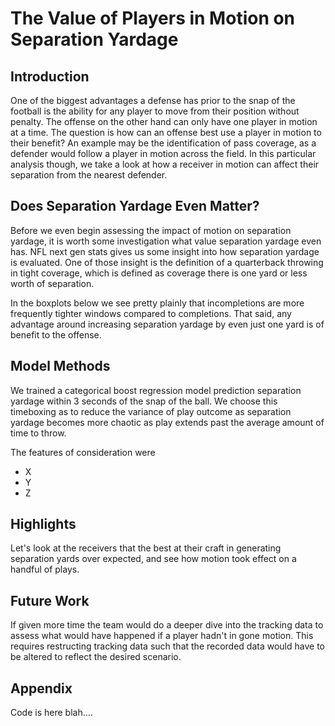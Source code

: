 # The Value of Players in Motion on Separation Yardage

## Introduction
One of the biggest advantages a defense has prior to the snap of the football is the ability for any player to move from their position without penalty.
The offense on the other hand can only have one player in motion at a time. The question is how can an offense best use a player in motion to their benefit? An example may 
be the identification of pass coverage, as a defender would follow a player in motion across the field. In this particular analysis though, we take a look at how a receiver 
in motion can affect their separation from the nearest defender.


## Does Separation Yardage Even Matter?
Before we even begin assessing the impact of motion on separation yardage, it is worth some investigation what value separation yardage even has. NFL next gen stats 
gives us some insight into how separation yardage is evaluated. One of those insight is the definition of a quarterback throwing in tight coverage, which is defined as 
coverage there is one yard or less worth of separation.

In the boxplots below we see pretty plainly that incompletions are more frequently tighter windows compared to completions. That said, any advantage around increasing 
separation yardage by even just one yard is of benefit to the offense.

## Model Methods
We trained a categorical boost regression model prediction separation yardage within 3 seconds of the snap of the ball. We choose this timeboxing as to reduce the variance 
of play outcome as separation yardage becomes more chaotic as play extends past the average amount of time to throw.

The features of consideration were

- X
- Y
- Z
  
## Highlights
Let's look at the receivers that the best at their craft in generating separation yards over expected, and see how motion took effect on a handful of plays.

## Future Work
If given more time the team would do a deeper dive into the tracking data to assess what would have happened if a player hadn't in gone motion. 
This requires restructing tracking data such that the recorded data would have to be altered to reflect the desired scenario.
## Appendix
Code is here blah....
